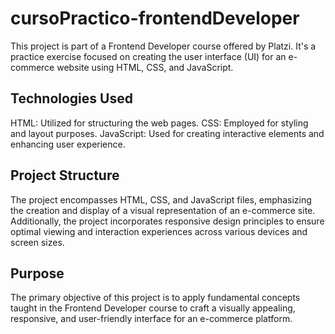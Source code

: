 # cursoPractico-frontendDeveloper

This project is part of a Frontend Developer course offered by Platzi. It's a practice exercise focused on creating the user interface (UI) for an e-commerce website using HTML, CSS, and JavaScript.

## **Technologies Used**

HTML: Utilized for structuring the web pages.
CSS: Employed for styling and layout purposes.
JavaScript: Used for creating interactive elements and enhancing user experience.


## **Project Structure**
The project encompasses HTML, CSS, and JavaScript files, emphasizing the creation and display of a visual representation of an e-commerce site. Additionally, the project incorporates responsive design principles to ensure optimal viewing and interaction experiences across various devices and screen sizes.

## **Purpose**
The primary objective of this project is to apply fundamental concepts taught in the Frontend Developer course to craft a visually appealing, responsive, and user-friendly interface for an e-commerce platform.
